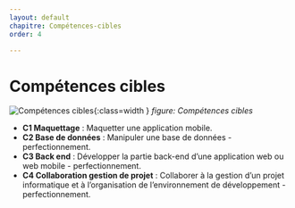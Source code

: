 ```yaml
---
layout: default
chapitre: Compétences-cibles
order: 4

---
```




# Compétences cibles

![Compétences cibles](./images/skills.png){:class=width }
*figure: Compétences cibles*

<!-- note -->
- **C1 Maquettage** : Maquetter une application mobile.
- **C2 Base de données** : Manipuler une base de données - perfectionnement.
- **C3 Back end** : Développer la partie back-end d’une application web ou web mobile - perfectionnement.
- **C4 Collaboration gestion de projet** : Collaborer à la gestion d’un projet informatique et à l’organisation de l’environnement de développement - perfectionnement.
  <!-- new slide -->